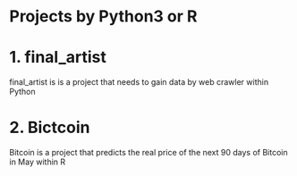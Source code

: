 # Projects by Python3 or R

# 1. final_artist
  final_artist is is a project that needs to gain data by web crawler within Python
  
# 2. Bictcoin

  Bitcoin is a project that predicts the real price of the next 90 days of Bitcoin in May within R
